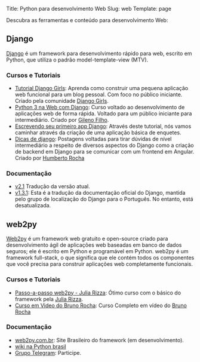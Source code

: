 Title: Python para desenvolvimento Web
Slug: web
Template: page

Descubra as ferramentas e conteúdo para desenvolvimento Web:

## Django

[Django](https://www.djangoproject.com/) é um framework para desenvolvimento rápido para web, escrito em Python, que utiliza o padrão model-template-view (MTV).

### Cursos e Tutoriais

- [Tutorial Django Girls](https://tutorial.djangogirls.org/pt/): Aprenda como construir uma pequena aplicação web funcional para um blog pessoal. Com foco no público iniciante. Criado pela comunidade [Django Girls](https://djangogirls.org).
- [Python 3 na Web com Django](https://www.udemy.com/python-3-na-web-com-django-basico-intermediario): Curso voltado ao desenvolvimento de aplicações web de forma rápida. Voltado para um público iniciante para intermediário. Criado por [Gileno Filho](https://twitter.com/gilenofilho).
- [Escrevendo seu primeiro app Django](https://docs.djangoproject.com/pt-br/2.2/intro/tutorial01/): Através deste tutorial, nós vamos caminhar através da criação de uma aplicação básica de enquetes.
- [Dicas de django](https://humberto.io/pt-br/tags/django/): Postagens voltadas para tirar dúvidas de nível intermediário a respeito de diversos aspectos do Django como a criação de backend em Django para se comunicar com um frontend em Angular. Criado por [Humberto Rocha](https://humberto.io/blog/)

### Documentação

- [v2.1](https://docs.djangoproject.com/pt-br/2.1/) Tradução da versão atual.
- [v1.3.1](http://waltercruz.github.io/django-l10n-portuguese/): Esta é a tradução da documentação oficial do Django, mantida pelo grupo de localização do Django para o Português. No entanto, está desatualizada.

## web2py

[Web2py](http://web2py.com/) é um framework web gratuito e open-source criado para desenvolvimento ágil de aplicações web baseadas em banco de dados seguros; ele é escrito em Python e programável em Python. web2py é um framework full-stack, o que significa que ele contém todos os componentes que você precisa para construir aplicações web completamente funcionais.

### Cursos e Tutoriais

- [Passo-a-passo web2py - Julia Rizza](https://juliarizza.wordpress.com/2015/08/03/passo-a-passo-web2py-1o-passo): Ótimo curso com o básico do framework pela [Julia Rizza](https://juliarizza.wordpress.com).
- [Curso em Video do Bruno Rocha](https://www.youtube.com/playlist?list=PL5CWed0-MqAPLiMS5gJvWKZDBez-vcRuN): Curso Completo em vídeo do [Bruno Rocha](http://brunorocha.org/)

### Documentação

- [web2py.com.br](http://web2py.com.br/): Site Brasileiro do framework (em desenvolvimento).
- [wiki na Python brasil](https://wiki.python.org.br/web2py/)
- [Grupo Telegram](https://t.me/web2pybrasil): Participe.
